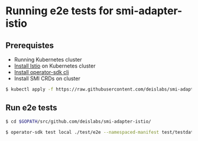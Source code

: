 # Running e2e tests for smi-adapter-istio

## Prerequistes
- Running Kubernetes cluster
- [Install Istio](https://github.com/deislabs/smi-adapter-istio/tree/master/docs/smi-trafficsplit#install-istio) on Kubernetes cluster
- [Install operator-sdk cli](https://github.com/operator-framework/operator-sdk/blob/master/doc/user-guide.md#install-the-operator-sdk-cli)
- Install SMI CRDs on cluster
```bash
$ kubectl apply -f https://raw.githubusercontent.com/deislabs/smi-adapter-istio/master/deploy/crds/crds.yaml
```

## Run e2e tests

```bash
$ cd $GOPATH/src/github.com/deislabs/smi-adapter-istio/

$ operator-sdk test local ./test/e2e --namespaced-manifest test/testdata/operator-and-rbac.yaml --namespace istio-system
```

